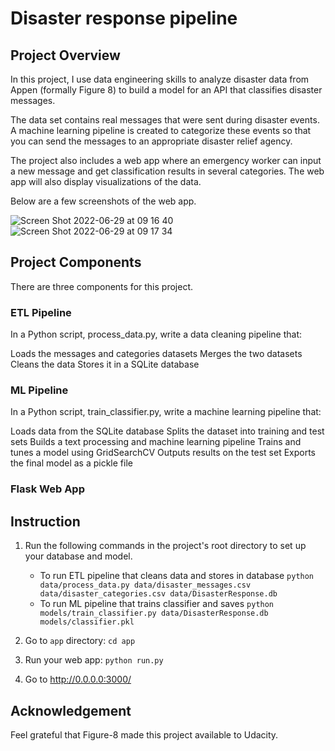# Disaster response pipeline

## Project Overview
In this project, I use data engineering skills to analyze disaster data from Appen (formally Figure 8) to build a model for an API that classifies disaster messages.

The data set contains real messages that were sent during disaster events. A machine learning pipeline is created to categorize these events so that you can send the messages to an appropriate disaster relief agency.

The project also includes a web app where an emergency worker can input a new message and get classification results in several categories. The web app will also display visualizations of the data.

Below are a few screenshots of the web app.

![Screen Shot 2022-06-29 at 09 16 40](https://user-images.githubusercontent.com/72031056/176445579-686e98e5-a644-4ebc-bfef-40e31139f898.png)
![Screen Shot 2022-06-29 at 09 17 34](https://user-images.githubusercontent.com/72031056/176445769-0fa291ec-57e1-4e13-9e55-bb6d4b77fea0.png)

## Project Components
There are three components for this project.

### ETL Pipeline
In a Python script, process_data.py, write a data cleaning pipeline that:

Loads the messages and categories datasets
Merges the two datasets
Cleans the data
Stores it in a SQLite database

### ML Pipeline
In a Python script, train_classifier.py, write a machine learning pipeline that:

Loads data from the SQLite database
Splits the dataset into training and test sets
Builds a text processing and machine learning pipeline
Trains and tunes a model using GridSearchCV
Outputs results on the test set
Exports the final model as a pickle file

### Flask Web App

## Instruction 
1. Run the following commands in the project's root directory to set up your database and model.

    - To run ETL pipeline that cleans data and stores in database
        `python data/process_data.py data/disaster_messages.csv data/disaster_categories.csv data/DisasterResponse.db`
    - To run ML pipeline that trains classifier and saves
        `python models/train_classifier.py data/DisasterResponse.db models/classifier.pkl`

2. Go to `app` directory: `cd app`

3. Run your web app: `python run.py`

4. Go to http://0.0.0.0:3000/

## Acknowledgement 
Feel grateful that Figure-8 made this project available to Udacity.
